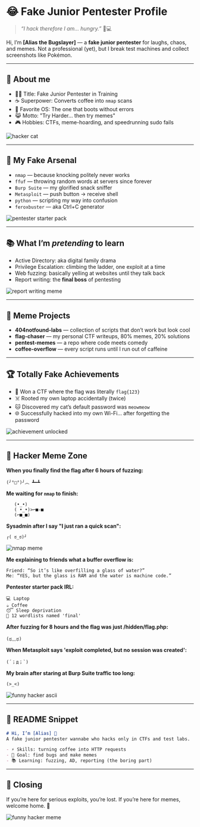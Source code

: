 # 😂 Fake Junior Pentester Profile

> *“I hack therefore I am… hungry.”* 🍕💻

Hi, I’m **[Alias the Bugslayer]** — a **fake junior pentester** for laughs, chaos, and memes. Not a professional (yet), but I break test machines and collect screenshots like Pokémon.

---

## 👾 About me

* 🧑‍💻 Title: Fake Junior Pentester in Training
* ☕ Superpower: Converts coffee into `nmap` scans
* 🐧 Favorite OS: The one that boots without errors
* 😹 Motto: "Try Harder… then try memes"
* 🎮 Hobbies: CTFs, meme-hoarding, and speedrunning sudo fails

![hacker cat](https://i.imgflip.com/7wqjtk.jpg)

---

## 🔧 My Fake Arsenal

* `nmap` — because knocking politely never works
* `ffuf` — throwing random words at servers since forever
* `Burp Suite` — my glorified snack sniffer
* `Metasploit` — push button → receive shell
* `python` — scripting my way into confusion
* `feroxbuster` — aka Ctrl+C generator

![pentester starter pack](https://i.imgflip.com/7wr2y7.jpg)

---

## 📚 What I’m *pretending* to learn

* Active Directory: aka digital family drama
* Privilege Escalation: climbing the ladder, one exploit at a time
* Web fuzzing: basically yelling at websites until they talk back
* Report writing: the **final boss** of pentesting

![report writing meme](https://i.imgflip.com/7wr32d.jpg)

---

## 🎯 Meme Projects

* **404notfound-labs** — collection of scripts that don’t work but look cool
* **flag-chaser** — my personal CTF writeups, 80% memes, 20% solutions
* **pentest-memes** — a repo where code meets comedy
* **coffee-overflow** — every script runs until I run out of caffeine

---

## 🏆 Totally Fake Achievements

* 🥇 Won a CTF where the flag was literally `flag{123}`
* ☠️ Rooted my own laptop accidentally (twice)
* 🐱 Discovered my cat’s default password was `meowmeow`
* 🌐 Successfully hacked into my own Wi-Fi… after forgetting the password

![achievement unlocked](https://i.imgflip.com/7wr3lx.jpg)

---

## 🤣 Hacker Meme Zone

**When you finally find the flag after 6 hours of fuzzing:**

```
(╯°□°)╯︵ ┻━┻
```

**Me waiting for `nmap` to finish:**

```
   (•_•)
   ( •_•)>⌐■-■
   (⌐■_■)
```

**Sysadmin after I say "I just ran a quick scan":**

```
┌( ಠ_ಠ)┘
```

![nmap meme](https://i.imgflip.com/7wr4hn.jpg)

**Me explaining to friends what a buffer overflow is:**

```
Friend: “So it’s like overfilling a glass of water?”
Me: “YES, but the glass is RAM and the water is machine code.”
```

**Pentester starter pack IRL:**

```
💻 Laptop
☕ Coffee
😴 Sleep deprivation
📂 12 wordlists named 'final'
```

**After fuzzing for 8 hours and the flag was just /hidden/flag.php:**

```
(ಥ﹏ಥ)
```

**When Metasploit says 'exploit completed, but no session was created':**

```
(´；д；`)
```

**My brain after staring at Burp Suite traffic too long:**

```
(>_<)
```

![funny hacker ascii](https://i.imgflip.com/7wr5zt.jpg)

---

## 📜 README Snippet

```markdown
# Hi, I’m [Alias] 👋
A fake junior pentester wannabe who hacks only in CTFs and test labs. 

- ⚡ Skills: turning coffee into HTTP requests
- 🎯 Goal: find bugs and make memes
- 📚 Learning: fuzzing, AD, reporting (the boring part)
```

---

## 🎉 Closing

If you’re here for serious exploits, you’re lost. If you’re here for memes, welcome home. 🚀

![funny hacker meme](https://i.imgflip.com/7wr55t.jpg)
